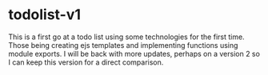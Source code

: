 # todolist-v1

This is a first go at a todo list using some technologies for the first time. Those being creating ejs templates 
and implementing functions using module exports. I will be back with more updates, perhaps on a version 2 so I can keep
this version for a direct comparison.
